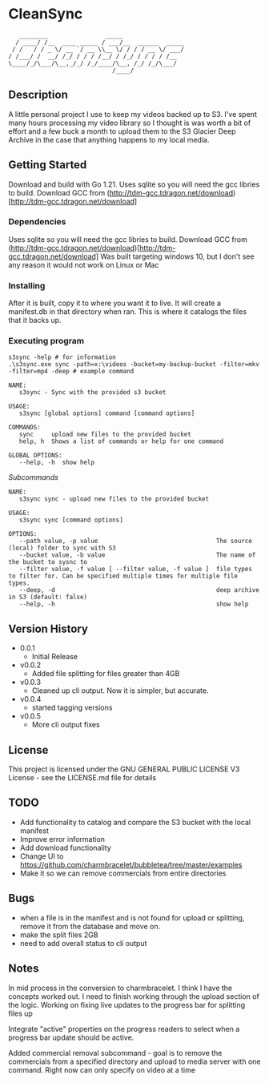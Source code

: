 # CleanSync
```
   ________                _____                 
  / ____/ /__  ____ _____ / ___/__  ______  _____
 / /   / / _ \/ __ `/ __ \\__ \/ / / / __ \/ ___/
/ /___/ /  __/ /_/ / / / /__/ / /_/ / / / / /__  
\____/_/\___/\__,_/_/ /_/____/\__, /_/ /_/\___/  
                             /____/              
```


## Description

A little personal project I use to keep my videos backed up to S3. I've spent many hours processing my video library so I thought is was worth a bit of effort and a few buck a month to upload them to the S3 Glacier Deep Archive in the case that anything happens to my local media.

## Getting Started

Download and build with Go 1.21. Uses sqlite so you will need the gcc libries to build. Download GCC from (http://tdm-gcc.tdragon.net/download)[http://tdm-gcc.tdragon.net/download]

### Dependencies

Uses sqlite so you will need the gcc libries to build. Download GCC from (http://tdm-gcc.tdragon.net/download)[http://tdm-gcc.tdragon.net/download]
Was built targeting windows 10, but I don't see any reason it would not work on Linux or Mac

### Installing

After it is built, copy it to where you want it to live. It will create a manifest.db in that directory when ran. This is where it catalogs the files that it backs up.

### Executing program


```
s3sync -help # for information
.\s3sync.exe sync -path=x:\videos -bucket=my-backup-bucket -filter=mkv -filter=mp4 -deep # example command
```

```
NAME:
   s3sync - Sync with the provided s3 bucket

USAGE:
   s3sync [global options] command [command options]

COMMANDS:
   sync     upload new files to the provided bucket
   help, h  Shows a list of commands or help for one command

GLOBAL OPTIONS:
   --help, -h  show help
```

*Subcommands* 

```
NAME:
   s3sync sync - upload new files to the provided bucket

USAGE:
   s3sync sync [command options]

OPTIONS:
   --path value, -p value                                 The source (local) folder to sync with S3
   --bucket value, -b value                               The name of the bucket to sysnc to
   --filter value, -f value [ --filter value, -f value ]  file types to filter for. Can be specified multiple times for multiple file types.
   --deep, -d                                             deep archive in S3 (default: false)
   --help, -h                                             show help
```

## Version History

* 0.0.1
    * Initial Release
* v0.0.2
    * Added file splitting for files greater than 4GB
* v0.0.3
   * Cleaned up cli output. Now it is simpler, but accurate.
* v0.0.4 
   * started tagging versions
* v0.0.5
   * More cli output fixes


## License

This project is licensed under the GNU GENERAL PUBLIC LICENSE V3 License - see the LICENSE.md file for details

## TODO
 * Add functionality to catalog and compare the S3 bucket with the local manifest
 * Improve error information
 * Add download functionality
 * Change UI to https://github.com/charmbracelet/bubbletea/tree/master/examples
 * Make it so we can remove commercials from entire directories

## Bugs
 
 * when a file is in the manifest and is not found for upload or splitting, remove it from the database and move on. 
 * make the split files 2GB
 * need to add overall status to cli output

 ## Notes

 In mid process in the conversion to charmbracelet. I think I have the concepts worked out. I need to finish working through the upload section of the logic.
 Working on fixing live updates to the progress bar for splitting files up

 Integrate "active" properties on the progress readers to select when a progress bar update should be active.

 Added commercial removal subcommand - goal is to remove the commercials from a specified directory and upload to media server with one command. Right now can only specify on video at a time